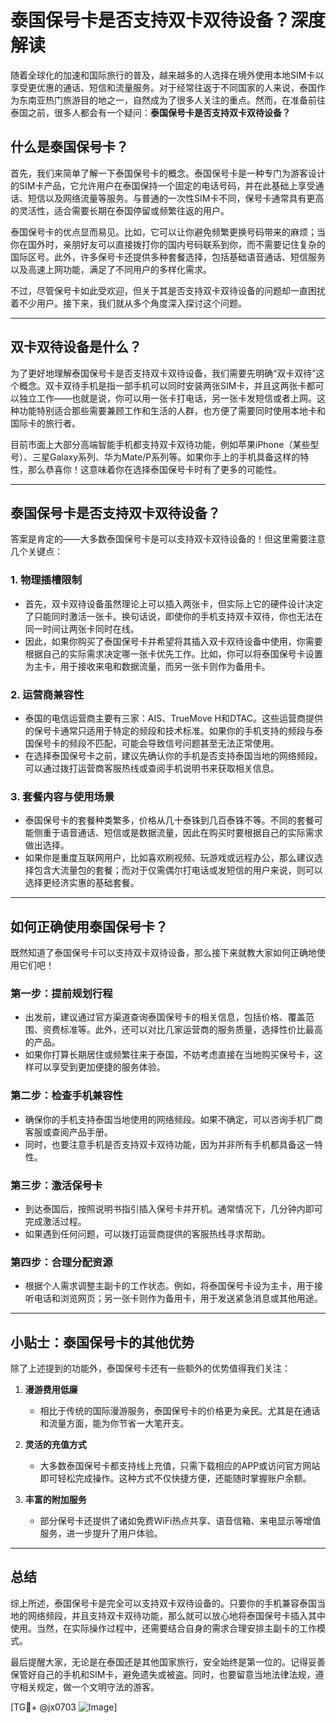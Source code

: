 # 泰国保号卡是否支持双卡双待设备？深度解读

随着全球化的加速和国际旅行的普及，越来越多的人选择在境外使用本地SIM卡以享受更优惠的通话、短信和流量服务。对于经常往返于不同国家的人来说，泰国作为东南亚热门旅游目的地之一，自然成为了很多人关注的重点。然而，在准备前往泰国之前，很多人都会有一个疑问：**泰国保号卡是否支持双卡双待设备？**

## 什么是泰国保号卡？

首先，我们来简单了解一下泰国保号卡的概念。泰国保号卡是一种专门为游客设计的SIM卡产品，它允许用户在泰国保持一个固定的电话号码，并在此基础上享受通话、短信以及网络流量等服务。与普通的一次性SIM卡不同，保号卡通常具有更高的灵活性，适合需要长期在泰国停留或频繁往返的用户。

泰国保号卡的优点显而易见。比如，它可以让你避免频繁更换号码带来的麻烦；当你在国外时，亲朋好友可以直接拨打你的国内号码联系到你，而不需要记住复杂的国际区号。此外，许多保号卡还提供多种套餐选择，包括基础语音通话、短信服务以及高速上网功能，满足了不同用户的多样化需求。

不过，尽管保号卡如此受欢迎，但关于其是否支持双卡双待设备的问题却一直困扰着不少用户。接下来，我们就从多个角度深入探讨这个问题。

---

## 双卡双待设备是什么？

为了更好地理解泰国保号卡是否支持双卡双待设备，我们需要先明确“双卡双待”这个概念。双卡双待手机是指一部手机可以同时安装两张SIM卡，并且这两张卡都可以独立工作——也就是说，你可以用一张卡打电话，另一张卡发短信或者上网。这种功能特别适合那些需要兼顾工作和生活的人群，也方便了需要同时使用本地卡和国际卡的旅行者。

目前市面上大部分高端智能手机都支持双卡双待功能，例如苹果iPhone（某些型号）、三星Galaxy系列、华为Mate/P系列等。如果你手上的手机具备这样的特性，那么恭喜你！这意味着你在选择泰国保号卡时有了更多的可能性。

---

## 泰国保号卡是否支持双卡双待设备？

答案是肯定的——大多数泰国保号卡是可以支持双卡双待设备的！但这里需要注意几个关键点：

### 1. **物理插槽限制**
   - 首先，双卡双待设备虽然理论上可以插入两张卡，但实际上它的硬件设计决定了只能同时激活一张卡。换句话说，即使你的手机支持双卡双待，你也无法在同一时间让两张卡同时在线。
   - 因此，如果你购买了泰国保号卡并希望将其插入双卡双待设备中使用，你需要根据自己的实际需求决定哪一张卡优先工作。比如，你可以将泰国保号卡设置为主卡，用于接收来电和数据流量，而另一张卡则作为备用卡。

### 2. **运营商兼容性**
   - 泰国的电信运营商主要有三家：AIS、TrueMove H和DTAC。这些运营商提供的保号卡通常只适用于特定的频段和技术标准。如果你的手机支持的频段与泰国保号卡的频段不匹配，可能会导致信号问题甚至无法正常使用。
   - 在选择泰国保号卡之前，建议先确认你的手机是否支持泰国当地的网络频段。可以通过拨打运营商客服热线或查阅手机说明书来获取相关信息。

### 3. **套餐内容与使用场景**
   - 泰国保号卡的套餐种类繁多，价格从几十泰铢到几百泰铢不等。不同的套餐可能侧重于语音通话、短信或是数据流量，因此在购买时要根据自己的实际需求做出选择。
   - 如果你是重度互联网用户，比如喜欢刷视频、玩游戏或远程办公，那么建议选择包含大流量包的套餐；而对于仅需偶尔打电话或发短信的用户来说，则可以选择更经济实惠的基础套餐。

---

## 如何正确使用泰国保号卡？

既然知道了泰国保号卡可以支持双卡双待设备，那么接下来就教大家如何正确地使用它们吧！

### 第一步：提前规划行程
   - 出发前，建议通过官方渠道查询泰国保号卡的相关信息，包括价格、覆盖范围、资费标准等。此外，还可以对比几家运营商的服务质量，选择性价比最高的产品。
   - 如果你打算长期居住或频繁往来于泰国，不妨考虑直接在当地购买保号卡，这样可以享受到更加便捷的服务体验。

### 第二步：检查手机兼容性
   - 确保你的手机支持泰国当地使用的网络频段。如果不确定，可以咨询手机厂商客服或查阅产品手册。
   - 同时，也要注意手机是否支持双卡双待功能，因为并非所有手机都具备这一特性。

### 第三步：激活保号卡
   - 到达泰国后，按照说明书指引插入保号卡并开机。通常情况下，几分钟内即可完成激活过程。
   - 如果遇到任何问题，可以拨打运营商提供的客服热线寻求帮助。

### 第四步：合理分配资源
   - 根据个人需求调整主副卡的工作状态。例如，将泰国保号卡设为主卡，用于接听电话和浏览网页；另一张卡则作为备用卡，用于发送紧急消息或其他用途。

---

## 小贴士：泰国保号卡的其他优势

除了上述提到的功能外，泰国保号卡还有一些额外的优势值得我们关注：

1. **漫游费用低廉**
   - 相比于传统的国际漫游服务，泰国保号卡的价格更为亲民。尤其是在通话和流量方面，能为你节省一大笔开支。

2. **灵活的充值方式**
   - 大多数泰国保号卡都支持线上充值，只需下载相应的APP或访问官方网站即可轻松完成操作。这种方式不仅快捷方便，还能随时掌握账户余额。

3. **丰富的附加服务**
   - 部分保号卡还提供了诸如免费WiFi热点共享、语音信箱、来电显示等增值服务，进一步提升了用户体验。

---

## 总结

综上所述，泰国保号卡是完全可以支持双卡双待设备的。只要你的手机兼容泰国当地的网络频段，并且支持双卡双待功能，那么就可以放心地将泰国保号卡插入其中使用。当然，在实际操作过程中，还需要结合自身的需求合理安排主副卡的工作模式。

最后提醒大家，无论是在泰国还是其他国家旅行，安全始终是第一位的。记得妥善保管好自己的手机和SIM卡，避免遗失或被盗。同时，也要留意当地法律法规，遵守相关规定，做一个文明守法的游客。

[TG💪+ @jx0703 ![Image](https://github.com/user-attachments/assets/dbca1d08-cadb-493c-b0ec-ad6f7a83f270)]
